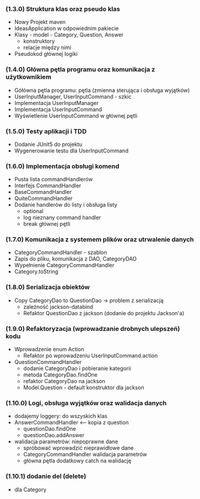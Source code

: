 ### (1.3.0) Struktura klas oraz pseudo klas

- Nowy Projekt maven
- IdeasApplication w odpowiednim pakiecie
- Klasy - model - Category, Question, Answer
    - konstruktory
    - relacje między nimi
- Pseudokod głównej logiki </br>

### (1.4.0) Główna pętla programu oraz komunikacja z użytkownikiem

- Gółówna pętla programu: pętla (zmienna sterująca i obsługa wyjątków)
- UserInputManager, UserInputCommand - szkic
- Implementacja UserInputManager
- Implementacja UserInputCommand
- Wyświetlenie UserInputCommand w głównej pętli

### (1.5.0)  Testy aplikacji i TDD

- Dodanie JUnit5 do projektu
- Wygenerowanie testu dla UserInputCommand

### (1.6.0) Implementacja obsługi komend

- Pusta lista commandHandlerów
- Interfejs CommandHandler
- BaseCommandHandler
- QuiteCommandHandler
- Dodanie handlerów do listy i obsługa listy
    - optional
    - log nieznany command handler
    - break głównej pętli

### (1.7.0) Komunikacja z systemem plików oraz utrwalenie danych

- CategoryCommandHandler - szablon
- Zapis do pliku, komunikacja z DAO, CategoryDAO
- Wypełnienie CategoryCommandHandler
- Category.toString

### (1.8.0) Serializacja obiektów

- Copy CategoryDao to QuestionDao -> problem z serializacją
    - zależność jackson-databind
    - Refaktor QuestionDao z jackson (dodanie do projektu Jackson'a)

### (1.9.0) Refaktoryzacja (wprowadzanie drobnych ulepszeń) kodu

- Wprowadzenie enum Action
    - Refaktor po wprowadzeniu UserInputCommand.action
- QuestionCommandHandler
    - dodanie CategoryDao i pobieranie kategorii
    - metoda CategoryDao.findOne
    - refaktor CategoryDao na jackson
    - Model.Question - default konstruktor dla jackson

### (1.10.0) Logi, obsługa wyjątków oraz walidacja danych

- dodajemy loggery: do wszyskich klas
- AnswerCommandHandler <-- kopia z question
    - questionDao.findOne
    - questionDao.addAnswer
- walidacja parametrów: niepoprawne dane
    - spróbować wprowadzić nieprawidłowe dane
    - CategoryCommandHandler walidacja parametrów
    - główna pętla dodatkowy catch na walidację

### (1.10.1) dodanie del (delete)
- dla Category